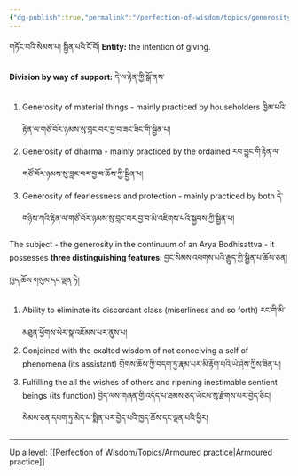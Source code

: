 ```yaml
---
{"dg-publish":true,"permalink":"/perfection-of-wisdom/topics/generosity/"}
---
```


གཏོང་བའི་སེམས་པ། སྦྱིན་པའི་ངོ་བོ། 
**Entity:** the intention of giving.

**Division by way of support:** དེ་ལ་རྟེན་གྱི་སྒོ་ནས་
1. Generosity of material things - mainly practiced by householders
   ཁྱིམ་པའི་རྟེན་ལ་གཙོ་བོར་ཉམས་སུ་བླང་བར་བྱ་བ་ཟང་ཟིང་གི་སྦྱིན་པ།
2. Generosity of dharma - mainly practiced by the ordained
   རབ་བྱུང་གི་རྟེན་ལ་གཙོ་བོར་ཉམས་སུ་བླང་བར་བྱ་བ་ཆོས་ཀྱི་སྦྱིན་པ།
3. Generosity of fearlessness and protection - mainly practiced by both
   དེ་གཉིས་ཀའི་རྟེན་ལ་གཙོ་བོར་ཉམས་སུ་བླང་བར་བྱ་བ་མི་འཇིགས་པའི་སྐྱབས་ཀྱི་སྦྱིན་པ།

The subject - the generosity in the continuum of an Arya Bodhisattva - it possesses **three distinguishing features**: བྱང་སེམས་འཕགས་པའི་རྒྱུད་ཀྱི་སྦྱིན་པ་ཆོས་ཅན། ཁྱད་ཆོས་གསུམ་དང་ལྡན་ཏེ།
1. Ability to eliminate its discordant class (miserliness and so forth)
   རང་གི་མི་མཐུན་ཕྱོགས་སེར་སྣ་འཇོམས་པར་ནུས་པ།
2. Conjoined with the exalted wisdom of not conceiving a self of phenomena (its assistant)
   གྲོགས་ཆོས་ཀྱི་བདག་ཏུ་རྣམ་པར་མི་རྟོག་པའི་ཡེ་ཤེས་ཀྱིས་ཟིན་པ།
3. Fulfilling the all the wishes of others and ripening inestimable sentient beings (its function)
   བྱེད་ལས་གཞན་གྱི་འདོད་པ་ཐམས་ཅད་ཡོངས་སུ་རྫོགས་པར་བྱེད་ཅིང། སེམས་ཅན་དཔག་ཏུ་མེད་པ་སྨིན་པར་བྱེད་པའི་ཁྱད་ཆོས་དང་ལྡན་པའི་ཕྱིར།





---
Up a level: [[Perfection of Wisdom/Topics/Armoured practice\|Armoured practice]]